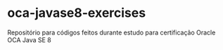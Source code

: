 # oca-javase8-exercises
Repositório para códigos feitos durante estudo para certificação Oracle OCA Java SE 8


